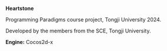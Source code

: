 **Heartstone**

Programming Paradigms course project, Tongji University 2024.

Developed by the members from the SCE, Tongji University.

**Engine:** Cocos2d-x